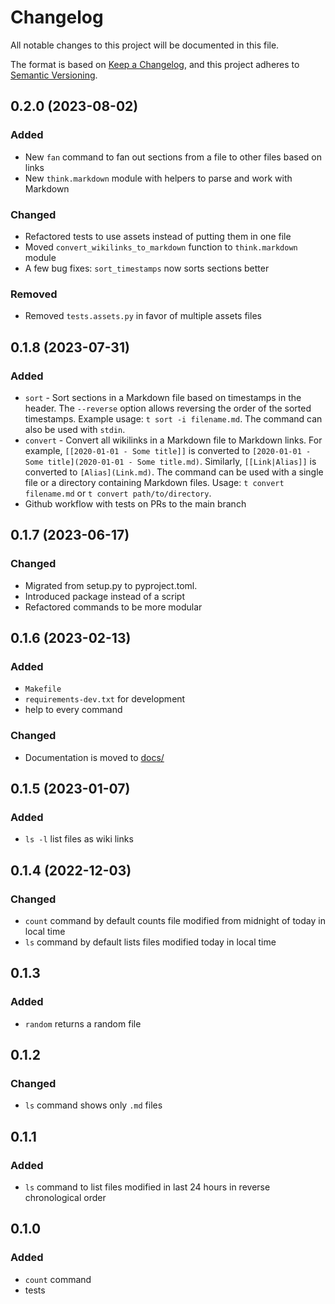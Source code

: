 # Changelog

All notable changes to this project will be documented in this file.

The format is based on [Keep a Changelog](https://keepachangelog.com/en/1.0.0/),
and this project adheres to [Semantic Versioning](https://semver.org/spec/v2.0.0.html).

## 0.2.0 (2023-08-02)

### Added

- New `fan` command to fan out sections from a file to other files based on links
- New `think.markdown` module with helpers to parse and work with Markdown

### Changed

- Refactored tests to use assets instead of putting them in one file
- Moved `convert_wikilinks_to_markdown` function to `think.markdown` module
- A few bug fixes: `sort_timestamps` now sorts sections better

### Removed

- Removed `tests.assets.py` in favor of multiple assets files

## 0.1.8 (2023-07-31)

### Added

- `sort` - Sort sections in a Markdown file based on timestamps in the header. The `--reverse` option allows reversing the order of the sorted timestamps. Example usage: `t sort -i filename.md`. The command can also be used with `stdin`.
- `convert` - Convert all wikilinks in a Markdown file to Markdown links. For example, `[[2020-01-01 - Some title]]` is converted to `[2020-01-01 - Some title](2020-01-01 - Some title.md)`. Similarly, `[[Link|Alias]]` is converted to `[Alias](Link.md)`. The command can be used with a single file or a directory containing Markdown files. Usage: `t convert filename.md` or `t convert path/to/directory`.
- Github workflow with tests on PRs to the main branch

## 0.1.7 (2023-06-17)

### Changed

- Migrated from setup.py to pyproject.toml.
- Introduced package instead of a script
- Refactored commands to be more modular

## 0.1.6 (2023-02-13)

### Added

- `Makefile`
- `requirements-dev.txt` for development
- help to every command

### Changed

- Documentation is moved to [docs/](docs/README.md)

## 0.1.5 (2023-01-07)

### Added

- `ls -l` list files as wiki links

## 0.1.4 (2022-12-03)

### Changed

- `count` command by default counts file modified from midnight of today in local time
- `ls` command by default lists files modified today in local time

## 0.1.3

### Added

- `random` returns a random file

## 0.1.2

### Changed

- `ls` command shows only `.md` files

## 0.1.1

### Added

- `ls` command to list files modified in last 24 hours in reverse chronological order

## 0.1.0

### Added

- `count` command
- tests
